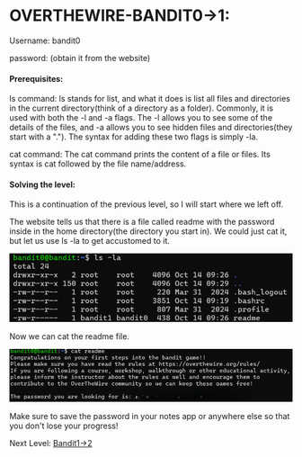 # OVERTHEWIRE-BANDIT0->1:



Username: bandit0



password: <Redacted>(obtain it from the website)



#### Prerequisites:

ls command: ls stands for list, and what it does is list all files and directories in the current directory(think of a directory as a folder). Commonly, it is used with both the -l and -a flags. The -l allows you to see some of the details of the files, and -a allows you to see hidden files and directories(they start with a "."). The syntax for adding these two flags is simply -la. 

cat command: The cat command prints the content of a file or files. Its syntax is cat followed by the file name/address.


#### Solving the level:

This is a continuation of the previous level, so I will start where we left off.

The website tells us that there is a file called readme with the password inside in the home directory(the directory you start in). We could just cat it, but let us use ls -la to get accustomed to it.



![Image couldn't load](images/Screenshot-Bandit0-1-0.png)



Now we can cat the readme file.



![Image couldn't load](images/Screenshot-Bandit0-1-1.png)



Make sure to save the password in your notes app or anywhere else so that you don't lose your progress!

Next Level: [Bandit1->2](Bandit/Bandit1/writeup.md.md)



